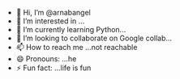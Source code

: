 - 👋 Hi, I’m @arnabangel
- 👀 I’m interested in ...
- 🌱 I’m currently learning Python...
- 💞️ I’m looking to collaborate on Google collab...
- 📫 How to reach me ...not reachable
- 😄 Pronouns: ...he
- ⚡ Fun fact: ...life is fun

<!---
arnabangel/arnabangel is a ✨ special ✨ repository because its `README.md` (this file) appears on your GitHub profile.
You can click the Preview link to take a look at your changes.
--->
